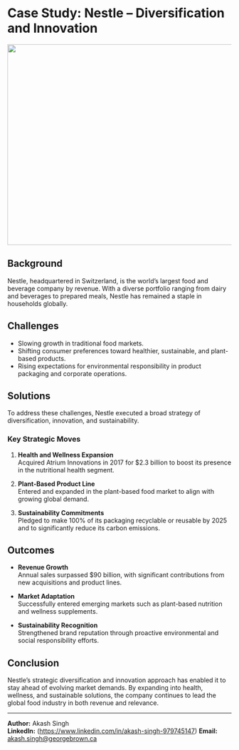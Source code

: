 # Case Study: Nestle – Diversification and Innovation

<img src="https://github.com/user-attachments/assets/52c9e906-316b-4eec-91c2-24172bd164a6" width="700" height="450" />


## Background
Nestle, headquartered in Switzerland, is the world’s largest food and beverage company by revenue. With a diverse portfolio ranging from dairy and beverages to prepared meals, Nestle has remained a staple in households globally.

## Challenges
- Slowing growth in traditional food markets.
- Shifting consumer preferences toward healthier, sustainable, and plant-based products.
- Rising expectations for environmental responsibility in product packaging and corporate operations.

## Solutions
To address these challenges, Nestle executed a broad strategy of diversification, innovation, and sustainability.

### Key Strategic Moves
1. **Health and Wellness Expansion**  
   Acquired Atrium Innovations in 2017 for $2.3 billion to boost its presence in the nutritional health segment.

2. **Plant-Based Product Line**  
   Entered and expanded in the plant-based food market to align with growing global demand.

3. **Sustainability Commitments**  
   Pledged to make 100% of its packaging recyclable or reusable by 2025 and to significantly reduce its carbon emissions.

## Outcomes
- **Revenue Growth**  
  Annual sales surpassed $90 billion, with significant contributions from new acquisitions and product lines.

- **Market Adaptation**  
  Successfully entered emerging markets such as plant-based nutrition and wellness supplements.

- **Sustainability Recognition**  
  Strengthened brand reputation through proactive environmental and social responsibility efforts.

## Conclusion
Nestle’s strategic diversification and innovation approach has enabled it to stay ahead of evolving market demands. By expanding into health, wellness, and sustainable solutions, the company continues to lead the global food industry in both revenue and relevance.

---

**Author:** Akash Singh  
**LinkedIn:** (https://www.linkedin.com/in/akash-singh-979745147)
**Email:** akash.singh@georgebrown.ca
